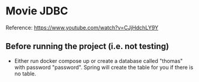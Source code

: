 # Movie JDBC

Reference: https://www.youtube.com/watch?v=CJjHdchLY9Y

## Before running the project (i.e. not testing)
- Either run docker compose up or create a database called "thomas" with password "password". Spring will create the table for you if there is no table.